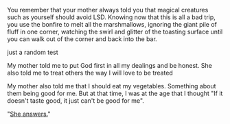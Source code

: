 You remember that your mother always told you that magical creatures
such as yourself should avoid LSD. Knowing now that this is all a bad
trip, you use the bonfire to melt all the marshmallows, ignoring the
giant pile of fluff in one corner, watching the swirl and glitter of
the toasting surface until you can walk out of the corner and back
into the bar.

just a random test

My mother told me to put God first in all my dealings and be honest.
She also told me to treat others the way I will love to be treated

My mother also told me that I should eat my vegetables.
Something about them being good for me.
But at that time, I was at the age that I thought "If it doesn't taste good, it just can't be good for me".



"[She answers.](../bear-story/bear-story.md)"
